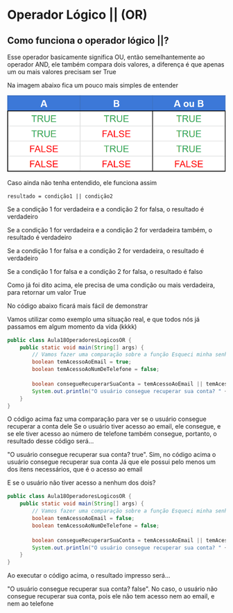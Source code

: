 # Operador Lógico || (OR)

## Como funciona o operador lógico ||?
Esse operador basicamente significa OU, então semelhantemente ao operador AND,
ele também compara dois valores, a diferença é que apenas um ou mais valores precisam ser True

Na imagem abaixo fica um pouco mais simples de entender

![img.png](img.png)

Caso ainda não tenha entendido, ele funciona assim

```text
resultado = condição1 || condição2
```

Se a condição 1 for verdadeira e a condição 2 for falsa, o resultado é verdadeiro

Se a condição 1 for verdadeira e a condição 2 for verdadeira também, o resultado é verdadeiro

Se a condição 1 for falsa e a condição 2 for verdadeira, o resultado é verdadeiro

Se a condição 1 for falsa e a condição 2 for falsa, o resultado é falso

Como já foi dito acima, ele precisa de uma condição ou mais verdadeira, para retornar um valor True

No código abaixo ficará mais fácil de demonstrar

Vamos utilizar como exemplo uma situação real, e que todos nós já passamos em algum momento da vida (kkkk)
```java
public class Aula18OperadoresLogicosOR {
    public static void main(String[] args) {
        // Vamos fazer uma comparação sobre a função Esqueci minha senha
        boolean temAcessoAoEmail = true;
        boolean temAcessoAoNumDeTelefone = false;

        boolean consegueRecuperarSuaConta = temAcessoAoEmail || temAcessoAoNumDeTelefone;
        System.out.println("O usuário consegue recuperar sua conta? " + consegueRecuperarSuaConta);
    }
}
```
O código acima faz uma comparação para ver se o usuário consegue recuperar a conta dele
Se o usuário tiver acesso ao email, ele consegue, e se ele tiver acesso ao número de telefone
também consegue, portanto, o resultado desse código será...

"O usuário consegue recuperar sua conta? true". Sim, no código acima o usuário consegue recuperar sua conta
Já que ele possui pelo menos um dos itens necessários, que é o acesso ao email

E se o usuário não tiver acesso a nenhum dos dois?
```java
public class Aula18OperadoresLogicosOR {
    public static void main(String[] args) {
        // Vamos fazer uma comparação sobre a função Esqueci minha senha
        boolean temAcessoAoEmail = false;
        boolean temAcessoAoNumDeTelefone = false;

        boolean consegueRecuperarSuaConta = temAcessoAoEmail || temAcessoAoNumDeTelefone;
        System.out.println("O usuário consegue recuperar sua conta? " + consegueRecuperarSuaConta);
    }
}
```
Ao executar o código acima, o resultado impresso será...

"O usuário consegue recuperar sua conta? false". No caso, o usuário não consegue recuperar sua conta, pois ele
não tem acesso nem ao email, e nem ao telefone